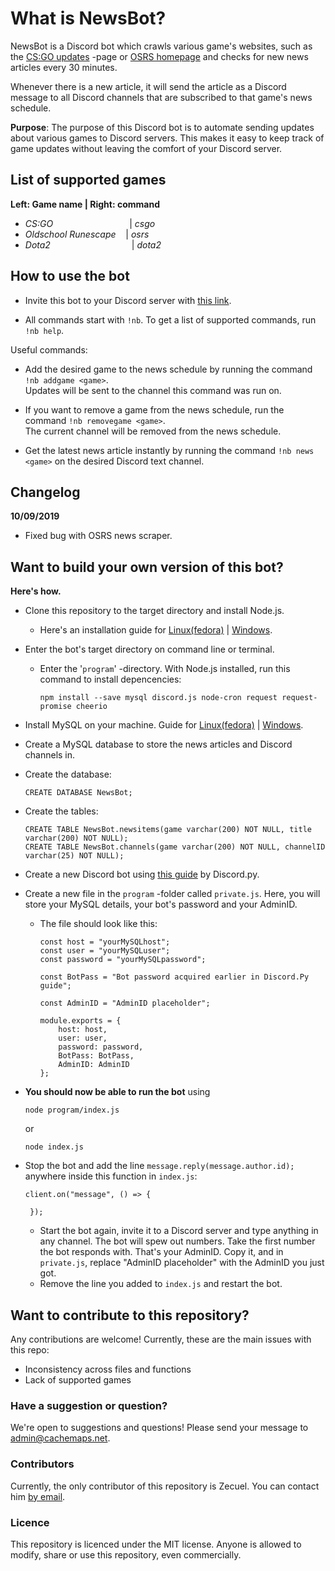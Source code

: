 # What is NewsBot?

NewsBot is a Discord bot which crawls various game's websites, such as the
[CS:GO updates](https://blog.counter-strike.net/index.php/category/updates/) 
-page or [OSRS homepage](https://oldschool.runescape.com/) and checks for new news articles every 30 minutes.

Whenever there is a new article, it will send the article as a Discord message to all Discord channels 
that are subscribed to that game's news schedule.

**Purpose**: The purpose of this Discord bot is to automate sending updates about various games to Discord servers. 
This makes it easy to keep track of game updates without leaving the comfort of your Discord server.

## List of supported games

**Left: Game name | Right: command**
* *CS:GO*
&nbsp;&nbsp;&nbsp;&nbsp;&nbsp;&nbsp;&nbsp;&nbsp;&nbsp;&nbsp;
&nbsp;&nbsp;&nbsp;&nbsp;&nbsp;&nbsp;&nbsp;&nbsp;&nbsp;&nbsp;
&nbsp;&nbsp;&nbsp;&nbsp;&nbsp;&nbsp;&nbsp;
| *csgo*
* *Oldschool Runescape* &nbsp;&nbsp;&nbsp;| *osrs*
* *Dota2*
&nbsp;&nbsp;&nbsp;&nbsp;&nbsp;&nbsp;&nbsp;&nbsp;&nbsp;&nbsp;
&nbsp;&nbsp;&nbsp;&nbsp;&nbsp;&nbsp;&nbsp;&nbsp;&nbsp;&nbsp;
&nbsp;&nbsp;&nbsp;&nbsp;&nbsp;&nbsp;&nbsp;&nbsp;&nbsp;
| *dota2*


## How to use the bot
* Invite this bot to your Discord server with 
[this link](https://discordapp.com/api/oauth2/authorize?client_id=562687174697549856&permissions=522304&scope=bot).

* All commands start with `!nb`. To get a list of supported commands, run `!nb help`.

Useful commands:
  * Add the desired game to the news schedule by running the command `!nb addgame <game>`.<br>
  Updates will be sent to the channel this command was run on.

  * If you want to remove a game from the news schedule, run the command `!nb removegame <game>`. <br>
  The current channel will be removed from the news schedule.

  * Get the latest news article instantly by running the command `!nb news <game>` on the desired Discord 
text channel.

## Changelog

**10/09/2019**
* Fixed bug with OSRS news scraper.

## Want to build your own version of this bot?
**Here's how.**

* Clone this repository to the target directory and install Node.js.
  * Here's an installation guide for [Linux(fedora)](https://tecadmin.net/install-latest-nodejs-on-fedora/) | [Windows](https://www.guru99.com/download-install-node-js.html).
  
* Enter the bot's target directory on command line or terminal.
  * Enter the '`program`' -directory. With Node.js installed, run this command to install depencencies:
  
    ```
    npm install --save mysql discord.js node-cron request request-promise cheerio
    ```
  

* Install MySQL on your machine. Guide for [Linux(fedora)](https://tecadmin.net/install-mysql-8-on-fedora/) | 
[Windows](https://dev.mysql.com/doc/refman/8.0/en/windows-installation.html).

* Create a MySQL database to store the news articles and Discord channels in. 

* Create the database:
    ```
    CREATE DATABASE NewsBot;
    ```

* Create the tables:
    ```
    CREATE TABLE NewsBot.newsitems(game varchar(200) NOT NULL, title varchar(200) NOT NULL);
    CREATE TABLE NewsBot.channels(game varchar(200) NOT NULL, channelID varchar(25) NOT NULL);
    ```

* Create a new Discord bot using [this guide](https://discordpy.readthedocs.io/en/rewrite/discord.html) by Discord.py.

* Create a new file in the `program` -folder called `private.js`. Here, you will store your MySQL details, your bot's password and your AdminID.

  * The file should look like this:
  
    ```
    const host = "yourMySQLhost";
    const user = "yourMySQLuser";
    const password = "yourMySQLpassword";

    const BotPass = "Bot password acquired earlier in Discord.Py guide";

    const AdminID = "AdminID placeholder";

    module.exports = {
        host: host,
        user: user,
        password: password,
        BotPass: BotPass,
        AdminID: AdminID
    };
    ```


* **You should now be able to run the bot** using
    ```
    node program/index.js
    ```
    or
    ```
    node index.js
    ```


* Stop the bot and add the line `message.reply(message.author.id);` anywhere inside this function in `index.js`:
    ```
    client.on("message", () => { 
    
     });
    ```

    * Start the bot again, invite it to a Discord server and type anything in any channel. The bot will spew out numbers. Take the first number the bot responds with. That's your AdminID. Copy it, and in `private.js`, replace "AdminID placeholder" with the AdminID you just got.
    * Remove the line you added to `index.js` and restart the bot.


## Want to contribute to this repository?
Any contributions are welcome! Currently, these are the main issues with this repo:
* Inconsistency across files and functions
* Lack of supported games

### Have a suggestion or question?
We're open to suggestions and questions! Please send your message to 
[admin@cachemaps.net](mailto:admin@cachemaps.net?subject=CSGONewsBot).

### Contributors
Currently, the only contributor of this repository is Zecuel. You can contact him 
[by email](mailto:admin@cachemaps.net?subject=CSGONewsBot).

### Licence 
This repository is licenced under the MIT license. 
Anyone is allowed to modify, share or use this repository, even commercially.
